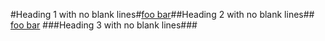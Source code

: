 #Heading 1 with no blank lines#[foo
bar]##Heading 2 with no blank lines##
 [foo bar]
  ###Heading 3 with no blank lines###

[FOO
BAR]: train.jpg "train & tracks"
[FOO BAR]: train.jpg "train & tracks"
